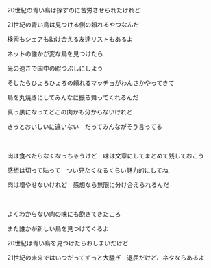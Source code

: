 20世紀の青い鳥は探すのに苦労させられたけれど

21世紀の青い鳥は見つける側の頼れるやつなんだ

検索もシェアも助け合える友達リストもあるよ

ネットの誰かが変な鳥を見つけたら

光の速さで国中の暇つぶしにしよう

そしたらひょろひょろの頼れるマッチョがわんさかやってきて

鳥を丸焼きにしてみんなに振る舞ってくれるんだ

真っ黒になってどこの肉かも分からないけれど

きっとおいしいに違いない　だってみんながそう言ってる

　

肉は食べたらなくなっちゃうけど　味は文章にしてまとめて残しておこう

感想は切って貼って　つい見たくなるくらい魅力的にしてね

肉は増やせないけれど　感想なら無限に分け合えられるんだ

　

よくわからない肉の味にも飽きてきたころ

また誰かが新しい鳥を見つけてくるよ

20世紀は青い鳥を見つけたらおしまいだけど

21世紀の未来ではいつだってずっと大騒ぎ　退屈だけど、ネタならあるよ
